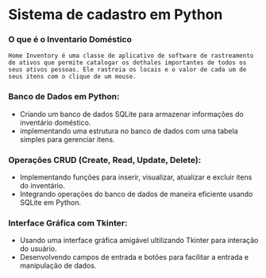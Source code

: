 # Sistema de cadastro em Python

<!-- ![This is an alt text.](/image/ "This is a sample image.") -->
### O que é o Inventario Doméstico
`Home Inventory é uma classe de aplicativo de software de rastreamento de ativos que permite catalogar os dethales
importantes de todos os seus ativos pessoas. Ele rastreia os locais e o valor de cada um de seus itens com o clique de um mouse.`

### Banco de Dados em Python:
* Criando um banco de dados SQLite para armazenar informações do inventário doméstico.
* implementando uma estrutura no banco de dados com uma tabela simples para gerenciar itens.

### Operações CRUD (Create, Read, Update, Delete):
* Implementando funções para inserir, visualizar, atualizar e excluir itens do inventário.
* Integrando operações do banco de dados de maneira eficiente usando SQLite em Python.

### Interface Gráfica com Tkinter:
* Usando uma interface gráfica amigável ultilizando Tkinter para interação do usuário.
* Desenvolvendo campos de entrada e botões para facilitar a entrada e manipulação de dados.